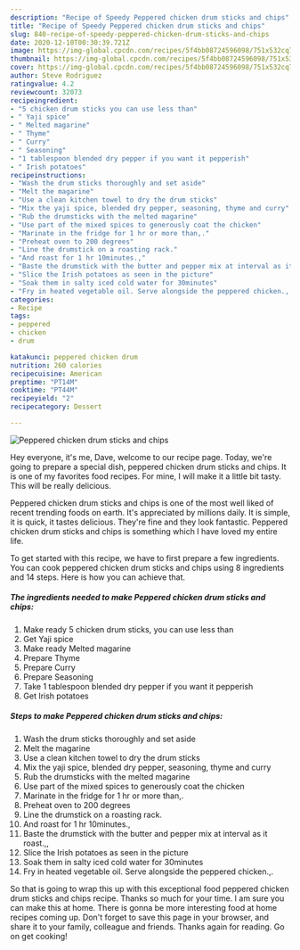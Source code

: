 ```yaml
---
description: "Recipe of Speedy Peppered chicken drum sticks and chips"
title: "Recipe of Speedy Peppered chicken drum sticks and chips"
slug: 840-recipe-of-speedy-peppered-chicken-drum-sticks-and-chips
date: 2020-12-10T00:30:39.721Z
image: https://img-global.cpcdn.com/recipes/5f4bb08724596098/751x532cq70/peppered-chicken-drum-sticks-and-chips-recipe-main-photo.jpg
thumbnail: https://img-global.cpcdn.com/recipes/5f4bb08724596098/751x532cq70/peppered-chicken-drum-sticks-and-chips-recipe-main-photo.jpg
cover: https://img-global.cpcdn.com/recipes/5f4bb08724596098/751x532cq70/peppered-chicken-drum-sticks-and-chips-recipe-main-photo.jpg
author: Steve Rodriguez
ratingvalue: 4.2
reviewcount: 32073
recipeingredient:
- "5 chicken drum sticks you can use less than"
- " Yaji spice"
- " Melted magarine"
- " Thyme"
- " Curry"
- " Seasoning"
- "1 tablespoon blended dry pepper if you want it pepperish"
- " Irish potatoes"
recipeinstructions:
- "Wash the drum sticks thoroughly and set aside"
- "Melt the magarine"
- "Use a clean kitchen towel to dry the drum sticks"
- "Mix the yaji spice, blended dry pepper, seasoning, thyme and curry"
- "Rub the drumsticks with the melted magarine"
- "Use part of the mixed spices to generously coat the chicken"
- "Marinate in the fridge for 1 hr or more than,."
- "Preheat oven to 200 degrees"
- "Line the drumstick on a roasting rack."
- "And roast for 1 hr 10minutes.,"
- "Baste the drumstick with the butter and pepper mix at interval as it roast.,,"
- "Slice the Irish potatoes as seen in the picture"
- "Soak them in salty iced cold water for 30minutes"
- "Fry in heated vegetable oil. Serve alongside the peppered chicken.,."
categories:
- Recipe
tags:
- peppered
- chicken
- drum

katakunci: peppered chicken drum 
nutrition: 260 calories
recipecuisine: American
preptime: "PT14M"
cooktime: "PT44M"
recipeyield: "2"
recipecategory: Dessert

---
```



![Peppered chicken drum sticks and chips](https://img-global.cpcdn.com/recipes/5f4bb08724596098/751x532cq70/peppered-chicken-drum-sticks-and-chips-recipe-main-photo.jpg)

Hey everyone, it's me, Dave, welcome to our recipe page. Today, we're going to prepare a special dish, peppered chicken drum sticks and chips. It is one of my favorites food recipes. For mine, I will make it a little bit tasty. This will be really delicious.

Peppered chicken drum sticks and chips is one of the most well liked of recent trending foods on earth. It's appreciated by millions daily. It is simple, it is quick, it tastes delicious. They're fine and they look fantastic. Peppered chicken drum sticks and chips is something which I have loved my entire life.




To get started with this recipe, we have to first prepare a few ingredients. You can cook peppered chicken drum sticks and chips using 8 ingredients and 14 steps. Here is how you can achieve that.

<!--inarticleads1-->

##### The ingredients needed to make Peppered chicken drum sticks and chips:

1. Make ready 5 chicken drum sticks, you can use less than
1. Get  Yaji spice
1. Make ready  Melted magarine
1. Prepare  Thyme
1. Prepare  Curry
1. Prepare  Seasoning
1. Take 1 tablespoon blended dry pepper if you want it pepperish
1. Get  Irish potatoes




<!--inarticleads2-->

##### Steps to make Peppered chicken drum sticks and chips:

1. Wash the drum sticks thoroughly and set aside
1. Melt the magarine
1. Use a clean kitchen towel to dry the drum sticks
1. Mix the yaji spice, blended dry pepper, seasoning, thyme and curry
1. Rub the drumsticks with the melted magarine
1. Use part of the mixed spices to generously coat the chicken
1. Marinate in the fridge for 1 hr or more than,.
1. Preheat oven to 200 degrees
1. Line the drumstick on a roasting rack.
1. And roast for 1 hr 10minutes.,
1. Baste the drumstick with the butter and pepper mix at interval as it roast.,,
1. Slice the Irish potatoes as seen in the picture
1. Soak them in salty iced cold water for 30minutes
1. Fry in heated vegetable oil. Serve alongside the peppered chicken.,.




So that is going to wrap this up with this exceptional food peppered chicken drum sticks and chips recipe. Thanks so much for your time. I am sure you can make this at home. There is gonna be more interesting food at home recipes coming up. Don't forget to save this page in your browser, and share it to your family, colleague and friends. Thanks again for reading. Go on get cooking!
